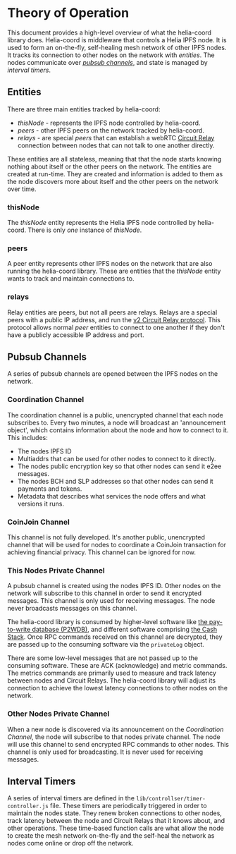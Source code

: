# Theory of Operation

This document provides a high-level overview of what the helia-coord library does.
Helia-coord is middleware that controls a Helia IPFS node. It is used to form an on-the-fly, self-healing mesh network of other IPFS nodes. It tracks its connection to other nodes on the network with *entities*. The nodes communicate over *[pubsub channels](https://docs.libp2p.io/concepts/pubsub/overview/)*, and state is managed by *interval timers*.

## Entities

There are three main entities tracked by helia-coord:
- *thisNode* - represents the IPFS node controlled by helia-coord.
- *peers* - other IPFS peers on the network tracked by helia-coord.
- *relays* - are special *peers* that can establish a webRTC [Circuit Relay](https://docs.libp2p.io/concepts/nat/circuit-relay/) connection between nodes that can not talk to one another directly.

These entities are all stateless, meaning that that the node starts knowing nothing about itself or the other peers on the network. The entities are created at run-time. They are created and information is added to them as the node discovers more about itself and the other peers on the network over time.

### thisNode
The *thisNode* entity represents the Helia IPFS node controlled by helia-coord. There is only *one* instance of *thisNode*.

### peers
A peer entity represents other IPFS nodes on the network that are also running the helia-coord library. These are entities that the *thisNode* entity wants to track and maintain connections to.

### relays
Relay entities are peers, but not all peers are relays. Relays are a special peers with a public IP address, and run the [v2 Circuit Relay protocol](https://docs.libp2p.io/concepts/nat/circuit-relay/). This protocol allows normal *peer* entities to connect to one another if they don't have a publicly accessible IP address and port.

## Pubsub Channels

A series of pubsub channels are opened between the IPFS nodes on the network.

### Coordination Channel
The coordination channel is a public, unencrypted channel that each node subscribes to. Every two minutes, a node will broadcast an 'announcement object', which contains information about the node and how to connect to it. This includes:

- The nodes IPFS ID
- Multiaddrs that can be used for other nodes to connect to it directly.
- The nodes public encryption key so that other nodes can send it e2ee messages.
- The nodes BCH and SLP addresses so that other nodes can send it payments and tokens.
- Metadata that describes what services the node offers and what versions it runs.

### CoinJoin Channel
This channel is not fully developed. It's another public, unencrypted channel that will be used for nodes to coordinate a CoinJoin transaction for achieving financial privacy. This channel can be ignored for now.

### This Nodes Private Channel
A pubsub channel is created using the nodes IPFS ID. Other nodes on the network will subscribe to this channel in order to send it encrypted messages. This channel is only used for receiving messages. The node never broadcasts messages on this channel.

The helia-coord library is consumed by higher-level software like [the pay-to-write database (P2WDB)](https://p2wdb.com), and different software comprising [the Cash Stack](https://cashstack.info). Once RPC commands received on this channel are decrypted, they are passed up to the consuming software via the `privateLog` object.

There are some low-level messages that are not passed up to the consuming software. These are ACK (acknowledge) and metric commands. The metrics commands are primarily used to measure and track latency between nodes and Circuit Relays. The helia-coord library will adjust its connection to achieve the lowest latency connections to other nodes on the network.

### Other Nodes Private Channel
When a new node is discovered via its announcement on the *Coordination Channel*, the node will subscribe to that nodes private channel. The node will use this channel to send encrypted RPC commands to other nodes. This channel is only used for broadcasting. It is never used for receiving messages.

## Interval Timers
A series of interval timers are defined in the `lib/controllser/timer-controller.js` file. These timers are periodically triggered in order to maintain the nodes state. They renew broken connections to other nodes, track latency between the node and Circuit Relays that it knows about, and other operations. These time-based function calls are what allow the node to create the mesh network on-the-fly and the self-heal the network as nodes come online or drop off the network.
